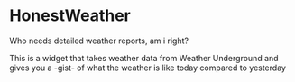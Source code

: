# HonestWeather
Who needs detailed weather reports, am i right?

This is a widget that takes weather data from Weather Underground 
and gives you a -gist- of what the weather is like today compared to yesterday
